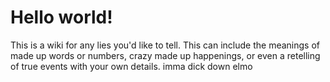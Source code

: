 # Hello world!
This is a wiki for any lies you'd like to tell. This can include the meanings of made up words or numbers, crazy made up happenings, or even a retelling of true events with your own details.
imma dick down elmo
